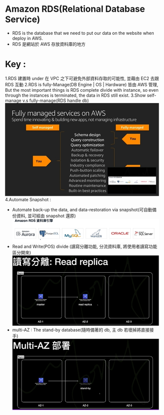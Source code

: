 # Amazon RDS(Relational Database Service)

- RDS is the database that we need to put our data on the website when deploy in AWS.
- RDS 是網站於 AWS 存放資料庫的地方

# Key :

1.RDS 建置時 under 在 VPC 之下可避免外部資料存取的可能性, 並藉由 EC2 去跟 RDS 互動
2.RDS is fully-Manage(DB Engine | OS | Hardware) 皆由 AWS 管理, But the most important things is RDS complete divide with instance,
so even through the instances is terminated, the data in RDS still exist.
3.Show self-manage v.s fully-manage(RDS handle db)
![image](../data/img/RDS/self_vs_RDS_mange.jpg)
4.Automate Snapshot :

- Automate back-up the data, and data-restoration via snapshot(可自動備份資料, 並可經由 snapshot 還原)
  ![](../data/img/RDS/supported_database.jpg)
- Read and Write(POS) divide (讀寫分離功能, 分流資料庫, 將使用者讀寫功能區分開來)
  ![](../data/img/RDS/read_replica.jpg)
- multi-AZ : The stand-by database(隨時備著的 db, 主 db 若壞掉將直接接手)
  ![](../data/img/RDS/multi-AZ.jpg)
